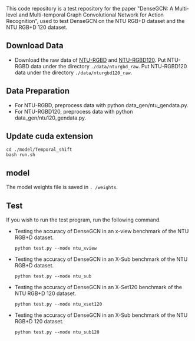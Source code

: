 
This code repository is a test repository for the paper "DenseGCN: A Multi-level and Multi-temporal Graph Convolutional Network for Action Recognition", used to test DenseGCN on the NTU RGB+D dataset and the NTU RGB+D 120 dataset.

## Download Data

- Download the raw data of [NTU-RGBD](https://github.com/shahroudy/NTURGB-D) and [NTU-RGBD120](https://github.com/shahroudy/NTURGB-D). Put NTU-RGBD data under the directory `./data/nturgbd_raw`. Put NTU-RGBD120 data under the directory `./data/nturgbd120_raw`. 
 

## Data Preparation

- For NTU-RGBD, preprocess data with python data_gen/ntu_gendata.py. 
- For NTU-RGBD120, preprocess data with python data_gen/ntu120_gendata.py.

## Update cuda extension

  ```
  cd ./model/Temporal_shift
  bash run.sh
  ```
## model
The model weights file is saved in `. /weights`.

## Test
If you wish to run the test program, run the following command.
- Testing the accuracy of DenseGCN in an x-view benchmark of the NTU RGB+D dataset.
  ```
  python test.py --mode ntu_xview
  ```
  
- Testing the accuracy of DenseGCN in an X-Sub benchmark of the NTU RGB+D dataset.
  ```
  python test.py --mode ntu_sub
  ```
  
- Testing the accuracy of DenseGCN in an X-Set120 benchmark of the NTU RGB+D 120 dataset.
  ```
  python test.py --mode ntu_xset120
  ```
  
- Testing the accuracy of DenseGCN in an X-Sub benchmark of the NTU RGB+D 120 dataset.
  ```
  python test.py --mode ntu_sub120
  ```